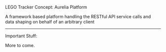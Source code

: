 LEGO Tracker Concept: Aurelia Platform

A framework based platform handling the RESTful API service calls and data shaping on behalf of an arbitrary client

----

Important Stuff:

More to come.